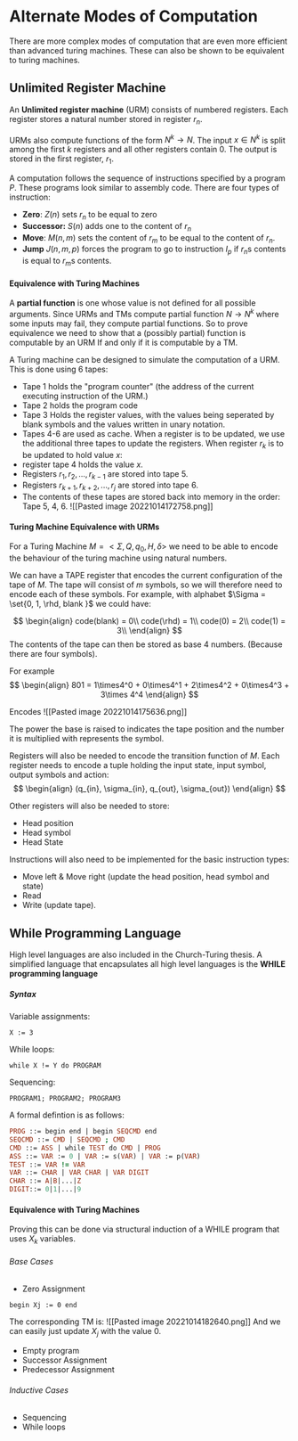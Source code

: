 # Alternate Modes of Computation

There are more complex modes of computation that are even more efficient than advanced turing machines. These can also be shown to be equivalent to turing machines.

## Unlimited Register Machine

An **Unlimited register machine** (URM) consists of numbered registers. Each register stores a natural number stored in register $r_n$.

URMs also compute functions of the form $N^k\to N$. The input $x\in N^k$ is split among the first $k$ registers and all other registers contain 0. The output is stored in the first register, $r_1$.

A computation follows the sequence of instructions specified by a program $P$. These programs look similar to assembly code. There are four types of instruction:
* **Zero**: $Z(n)$ sets $r_n$ to be equal to zero
* **Successor:** $S(n)$ adds one to the content of $r_n$
* **Move**: $M(n,m)$ sets the content of $r_m$ to be equal to the content of $r_n$.
* **Jump** $J(n,m,p)$ forces the program to go to instruction $I_p$ if $r_n$s contents is equal to $r_m$s contents.

#### Equivalence with Turing Machines

A **partial function** is one whose value is not defined for all possible arguments. Since URMs and TMs compute partial function $N\to N^k$ where some inputs may fail, they compute partial functions. So to prove equivalence we need to show that a (possibly partial) function is computable by an URM If and only if it is computable by a TM.

A Turing machine can be designed to simulate the computation of a URM. This is done using 6 tapes:
* Tape 1 holds the "program counter" (the address of the current executing instruction of the URM.)
* Tape 2 holds the program code
* Tape 3 Holds the register values, with the values being seperated by blank symbols and the values written in unary notation.
* Tapes 4-6 are used as cache.
When a register is to be updated, we use the additional three tapes to update the registers. When register $r_k$ is to be updated to hold value $x$:
* register tape 4 holds the value $x$.
* Registers $r_1,r_2,...,r_{k-1}$ are stored into tape 5.
* Registers $r_{k+1},r_{k+2},...,r_j$ are stored into tape 6.
* The contents of these tapes are stored back into memory in the order: Tape 5, 4, 6.
![[Pasted image 20221014172758.png]]

#### Turing Machine Equivalence with URMs

For a Turing Machine $M = <\Sigma, Q, q_0, H, \delta>$ we need to be able to encode the behaviour of the turing machine using natural numbers.

We can have a TAPE register that encodes the current configuration of the tape of  $M$. The tape will consist of $m$ symbols, so we will therefore need to encode each of these symbols. 
For example, with alphabet $\Sigma = \set{0, 1, \rhd, blank }$ we could have:

$$
\begin{align}
code(blank) = 0\\
code(\rhd) = 1\\
code(0) = 2\\
code(1) = 3\\
\end{align}
$$
The contents of the tape can then be stored as base 4 numbers. (Because there are four symbols).

For example
$$
\begin{align}
801 = 1\times4^0 + 0\times4^1 + 2\times4^2 + 0\times4^3 + 3\times 4^4
\end{align}
$$

Encodes 
![[Pasted image 20221014175636.png]]

The power the base is raised to indicates the tape position and the number it is multiplied with represents the symbol. 

Registers will also be needed to encode the transition function of $M$. Each register needs to encode a tuple holding the input state, input symbol, output symbols and action:
$$
\begin{align}
(q_{in}, \sigma_{in}, q_{out}, \sigma_{out})
\end{align}
$$

Other registers will also be needed to store:
* Head position
* Head symbol
* Head State

Instructions will also need to be implemented for the basic instruction types:
* Move left & Move right (update the head position, head symbol and state)
* Read
* Write (update tape).

## While Programming Language

High level languages are also included in the Church-Turing thesis. A simplified language that encapsulates all high level languages is the **WHILE programming language**

##### Syntax

Variable assignments:
```
X := 3
```

While loops:
```
while X != Y do PROGRAM
```

Sequencing:
```
PROGRAM1; PROGRAM2; PROGRAM3
```

A formal defintion is as follows:

```prolog
PROG ::= begin end | begin SEQCMD end
SEQCMD ::= CMD | SEQCMD ; CMD
CMD ::= ASS | while TEST do CMD | PROG
ASS ::= VAR := 0 | VAR := s(VAR) | VAR := p(VAR)
TEST ::= VAR != VAR
VAR ::= CHAR | VAR CHAR | VAR DIGIT
CHAR ::= A|B|...|Z
DIGIT::= 0|1|...|9
```

#### Equivalence with Turing Machines

Proving this can be done via structural induction of a WHILE program that uses $X_k$
variables.

###### Base Cases
* Zero Assignment 
```WHILE
begin Xj := 0 end
```
The corresponding TM is:
![[Pasted image 20221014182640.png]]
And we can easily just update $X_j$ with the value 0.

* Empty program
* Successor Assignment
* Predecessor Assignment

###### Inductive Cases
* Sequencing
* While loops